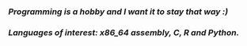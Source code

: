### *Programming is a hobby and I want it to stay that way :)*              
### *Languages of interest: x86_64 assembly, C, R and Python.*
